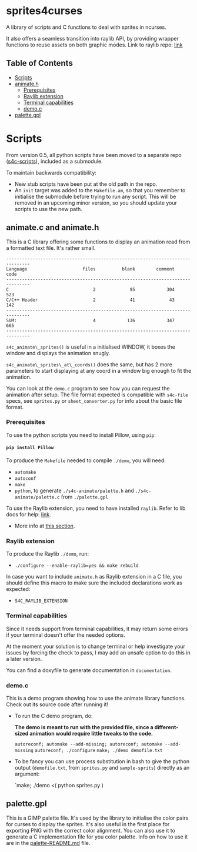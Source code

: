 # sprites4curses

  A library of scripts and C functions to deal with sprites in ncurses.

  It also offers a seamless transition into raylib API, by providing wrapper functions to reuse assets on both graphic modes. Link to raylib repo: [link](https://github.com/raysan5/raylib)

## Table of Contents

+ [Scripts](#scripts)
+ [animate.h](#animate)
  + [Prerequisites](#prerequisites_animate)
  + [Raylib extension](#raylib_ext)
  + [Terminal capabilities](#terminal_capabilities)
  + [demo.c](#demo_c)
+ [palette.gpl](#palette_gpl)

# Scripts <a name = "scripts"></a>

  From version 0.5, all python scripts have been moved to a separate repo ([s4c-scripts](https://github.com/jgabaut/s4c-scripts)), included as a submodule.

  To maintain backwards compatibility:
  - New stub scripts have been put at the old path in the repo.
  - An `init` target was added to the `Makefile.am`, so that you remember to initialise the submodule before trying to run any script.
  This will be removed in an upcoming minor version, so you should update your scripts to use the new path.

## animate.c and animate.h <a name = "animate"></a>

  This is a C library offering some functions to display an animation read from a formatted text file. It's rather small.

  ```
  -------------------------------------------------------------------------------
  Language                     files          blank        comment           code
  -------------------------------------------------------------------------------
  C                                2             95            304            523
  C/C++ Header                     2             41             43            142
  -------------------------------------------------------------------------------
  SUM:                             4            136            347            665
  -------------------------------------------------------------------------------
  ```

  `s4c_animate\_sprites()` is useful in a initialised WINDOW, it boxes the window and displays the animation snugly.

  `s4c_animate\_sprites\_at\_coords()` does the same, but has 2 more parameters to start displaying at any coord in a window big enough to fit the animation.

  You can look at the `demo.c` program to see how you can request the animation after setup.
The file format expected is compatible with `s4c-file` specs, see `sprites.py` or `sheet_converter.py` for info about the basic file format.

### Prerequisites <a name = "prerequisites_animate"></a>

  To use the python scripts you need to install Pillow, using `pip`:

#### `pip install Pillow`

  To produce the `Makefile` needed to compile `./demo`, you will need:

  - `automake`
  - `autoconf`
  - `make`
  - `python`, to generate `./s4c-animate/palette.h` and `./s4c-animate/palette.c` from `./palette.gpl`

  To use the Raylib extension, you need to have installed `raylib`. Refer to lib docs for help: [link](https://github.com/raysan5/raylib#build-and-installation).
  - More info at [this section](#raylib_ext).

### Raylib extension <a name = "raylib_ext"></a>

  To produce the Raylib `./demo`, run:

  - `./configure --enable-raylib=yes && make rebuild`

  In case you want to include `animate.h` as Raylib extension in a C file, you should define this macro to make sure the included declarations work as expected:

  - `S4C_RAYLIB_EXTENSION`

### Terminal capabilities <a name = "terminal_capabilities"></a>

  Since it needs support from terminal capabilities, it may return some errors if your terminal doesn't offer the needed options.

  At the moment your solution is to change terminal or help investigate your issues by forcing the check to pass, I may add an unsafe option to do this in a later version.

  You can find a doxyfile to generate documentation in `documentation`.

### demo.c <a name = "demo_c"></a>

  This is a demo program showing how to use the animate library functions. Check out its source code after running it!

  - To run the C demo program, do:

    **The demo is meant to run with the provided file, since a different-sized animation would require little tweaks to the code.**

    `autoreconf; automake --add-missing; autoreconf; automake --add-missing`
    `autoreconf; ./configure`
    `make; ./demo demofile.txt`

  - To be fancy you can use process substitution in bash to give the python output (`demofile.txt`, from `sprites.py` and `sample-sprits`) directly as an argument:

    `make; ./demo <( python sprites.py <directory> )

## palette.gpl <a name = "palette_gpl"></a>

This is a GIMP palette file.
It's used by the library to initialise the color pairs for curses to display the sprites.
It's also useful in the first place for exporting PNG with the correct color alignment.
You can also use it to generate a C implementation file for you color palette.
Info on how to use it are in the [palette-README.md](./palette-README.md) file.
